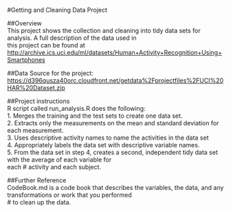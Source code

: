 #Getting and Cleaning Data Project

##Overview
<br>This project shows the collection and cleaning into tidy data sets for analysis. A full description of the data used in
<br>this project can be found at
<br>http://archive.ics.uci.edu/ml/datasets/Human+Activity+Recognition+Using+Smartphones

##Data Source for the project:
<br>https://d396qusza40orc.cloudfront.net/getdata%2Fprojectfiles%2FUCI%20HAR%20Dataset.zip

##Project instructions
<br>R script called run_analysis.R does the following: 
<br>1. Merges the training and the test sets to create one data set. 
<br>2. Extracts only the measurements on the mean and standard deviation for each measurement. 
<br>3. Uses descriptive activity names to name the activities in the data set 
<br>4. Appropriately labels the data set with descriptive variable names. 
<br>5. From the data set in step 4, creates a second, independent tidy data set with the average of each variable for <br>each  #   activity and each subject.

##Further Reference
<br>CodeBook.md is a code book that describes the variables, the data, and any transformations or work that you performed <br> # to clean up the data. 
